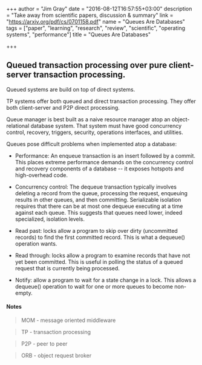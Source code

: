 +++
author = "Jim Gray"
date = "2016-08-12T16:57:55+03:00"
description = "Take away from scientific papers, discussion & summary"
link = "https://arxiv.org/pdf/cs/0701158.pdf"
name = "Queues Are Databases"
tags = ["paper", "learning", "research", "review", "scientific", "operating systems", "performance"]
title = "Queues Are Databases"

+++

## Queued transaction processing over pure client-server transaction processing.

Queued systems are build on top of direct systems. 

TP systems offer both queued and direct transaction processing. They offer both client-server and P2P direct processing.

Queue manager is best built as a naive resource manager atop an object-relational database system. 
That system must have good concurrency control, recovery, triggers, security, operations interfaces, and utilities.

Queues pose difficult problems when implemented atop a database:

 - Performance: An enqueue transaction is an insert followed by a commit. This places
extreme performance demands on the concurrency control and recovery components
of a database -- it exposes hotspots and high-overhead code.

 - Concurrency control: The dequeue transaction typically involves deleting a record from
the queue, processing the request, enqueuing results in other queues, and then
committing. Serializable isolation requires that there can be at most one dequeue
executing at a time against each queue. This suggests that queues need lower, indeed specialized, isolation levels.

 - Read past: locks allow a program to skip over dirty (uncommitted records) to find the
first committed record. This is what a dequeue() operation wants.

 - Read through: locks allow a program to examine records that have not yet been
committed. This is useful in polling the status of a queued request that is currently
being processed.

 - Notify: allow a program to wait for a state change in a lock. This allows a
dequeue() operation to wait for one or more queues to become non-empty.


#### Notes

> MOM - message oriented middleware

> TP - transaction processing

> P2P - peer to peer

> ORB - object request broker
